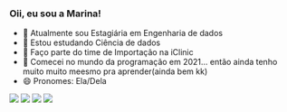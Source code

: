 ### Oii, eu sou a Marina!

- 🔭 Atualmente sou Estagiária em Engenharia de dados
- 🌱 Estou estudando Ciência de dados
- 💙 Faço parte do time de Importação na iClinic
- 🤔 Comecei no mundo da programação em 2021... então ainda tenho muito muito meesmo pra aprender(ainda bem kk)
- 😄 Pronomes: Ela/Dela

<div>
  <a href="https://instagram.com/marinalara.mar" target="_blank"><img src="https://img.shields.io/badge/-Instagram-%23E4405F?style=for-the-badge&logo=instagram&logoColor=white" target="_blank"></a>
  <a href = "mailto:marina.lara@iclinic.com.br"><img src="https://img.shields.io/badge/-Gmail-%23333?style=for-the-badge&logo=gmail&logoColor=white" target="_blank"></a>
  <a href="https://www.linkedin.com/in/marina-lara-8a85a41ba" target="_blank"><img src="https://img.shields.io/badge/-LinkedIn-%230077B5?style=for-the-badge&logo=linkedin&logoColor=white" target="_blank"></a> 
 <a href="https://iclinicapp.slack.com/team/U02A30UDV8R" target="_blank"><img src="https://img.shields.io/badge/Slack-4A154B?style=for-the-badge&logo=slack&logoColor=white" target="_blank"></a>   
</div>

